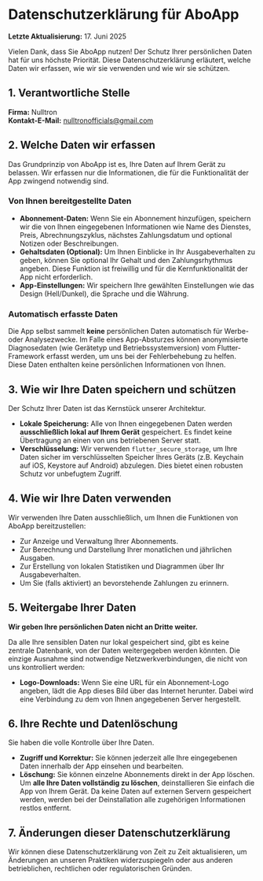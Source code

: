 # Datenschutzerklärung für AboApp

**Letzte Aktualisierung:** 17. Juni 2025

Vielen Dank, dass Sie AboApp nutzen! Der Schutz Ihrer persönlichen Daten hat für uns höchste Priorität. Diese Datenschutzerklärung erläutert, welche Daten wir erfassen, wie wir sie verwenden und wie wir sie schützen.

## 1. Verantwortliche Stelle

**Firma:** Nulltron  
**Kontakt-E-Mail:** nulltronofficials@gmail.com

## 2. Welche Daten wir erfassen

Das Grundprinzip von AboApp ist es, Ihre Daten auf Ihrem Gerät zu belassen. Wir erfassen nur die Informationen, die für die Funktionalität der App zwingend notwendig sind.

### Von Ihnen bereitgestellte Daten

* **Abonnement-Daten:** Wenn Sie ein Abonnement hinzufügen, speichern wir die von Ihnen eingegebenen Informationen wie Name des Dienstes, Preis, Abrechnungszyklus, nächstes Zahlungsdatum und optional Notizen oder Beschreibungen.
* **Gehaltsdaten (Optional):** Um Ihnen Einblicke in Ihr Ausgabeverhalten zu geben, können Sie optional Ihr Gehalt und den Zahlungsrhythmus angeben. Diese Funktion ist freiwillig und für die Kernfunktionalität der App nicht erforderlich.
* **App-Einstellungen:** Wir speichern Ihre gewählten Einstellungen wie das Design (Hell/Dunkel), die Sprache und die Währung.

### Automatisch erfasste Daten

Die App selbst sammelt **keine** persönlichen Daten automatisch für Werbe- oder Analysezwecke. Im Falle eines App-Absturzes können anonymisierte Diagnosedaten (wie Gerätetyp und Betriebssystemversion) vom Flutter-Framework erfasst werden, um uns bei der Fehlerbehebung zu helfen. Diese Daten enthalten keine persönlichen Informationen von Ihnen.

## 3. Wie wir Ihre Daten speichern und schützen

Der Schutz Ihrer Daten ist das Kernstück unserer Architektur.

* **Lokale Speicherung:** Alle von Ihnen eingegebenen Daten werden **ausschließlich lokal auf Ihrem Gerät** gespeichert. Es findet keine Übertragung an einen von uns betriebenen Server statt.
* **Verschlüsselung:** Wir verwenden `flutter_secure_storage`, um Ihre Daten sicher im verschlüsselten Speicher Ihres Geräts (z.B. Keychain auf iOS, Keystore auf Android) abzulegen. Dies bietet einen robusten Schutz vor unbefugtem Zugriff.

## 4. Wie wir Ihre Daten verwenden

Wir verwenden Ihre Daten ausschließlich, um Ihnen die Funktionen von AboApp bereitzustellen:

* Zur Anzeige und Verwaltung Ihrer Abonnements.
* Zur Berechnung und Darstellung Ihrer monatlichen und jährlichen Ausgaben.
* Zur Erstellung von lokalen Statistiken und Diagrammen über Ihr Ausgabeverhalten.
* Um Sie (falls aktiviert) an bevorstehende Zahlungen zu erinnern.

## 5. Weitergabe Ihrer Daten

**Wir geben Ihre persönlichen Daten nicht an Dritte weiter.**

Da alle Ihre sensiblen Daten nur lokal gespeichert sind, gibt es keine zentrale Datenbank, von der Daten weitergegeben werden könnten. Die einzige Ausnahme sind notwendige Netzwerkverbindungen, die nicht von uns kontrolliert werden:

* **Logo-Downloads:** Wenn Sie eine URL für ein Abonnement-Logo angeben, lädt die App dieses Bild über das Internet herunter. Dabei wird eine Verbindung zu dem von Ihnen angegebenen Server hergestellt.

## 6. Ihre Rechte und Datenlöschung

Sie haben die volle Kontrolle über Ihre Daten.

* **Zugriff und Korrektur:** Sie können jederzeit alle Ihre eingegebenen Daten innerhalb der App einsehen und bearbeiten.
* **Löschung:** Sie können einzelne Abonnements direkt in der App löschen. Um **alle Ihre Daten vollständig zu löschen**, deinstallieren Sie einfach die App von Ihrem Gerät. Da keine Daten auf externen Servern gespeichert werden, werden bei der Deinstallation alle zugehörigen Informationen restlos entfernt.

## 7. Änderungen dieser Datenschutzerklärung

Wir können diese Datenschutzerklärung von Zeit zu Zeit aktualisieren, um Änderungen an unseren Praktiken widerzuspiegeln oder aus anderen betrieblichen, rechtlichen oder regulatorischen Gründen.